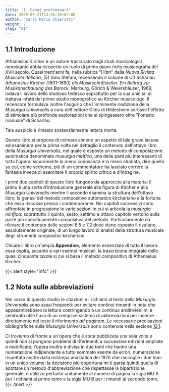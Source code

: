 ```yaml
---
title: "1. Cenni preliminari"
date: 2020-09-21T14:26:18+02:00
author: "Carlo Mario Chierotti"
weight: 2
slug: "01"
---
```


## 1.1 Introduzione

Athanasius Kircher è un autore trascurato dagli studi musicologici nonostante abbia ricoperto un ruolo di primo piano nella musicografia del XVII secolo. Quasi trent'anni fa, nella rubrica "I libri" della _Nuova Rivista Musicale Italiana_, (5) Gino Stefani, recensendo il volume di Ulf Scharlau _Athanasius Kircher (1601-1680) als Musikschriftsteller. Ein Beitrag zur Musikanschauung des Barock_, Marburg, Görich & Weiershäuser, 1969, lodava il lavoro dello studioso tedesco soprattutto per la sua unicità: si trattava infatti del primo studio monografico su Kircher musicologo. Il recensore formulava inoltre l'augurio che l'imminente riedizione della _Musurgia Universalis_ a cura dell'editore Olms di Hildesheim sortisse l'effetto di stimolare più profonde esplorazioni che si spingessero oltre "l'onesto manuale" di Scharlau.

Tale auspicio è rimasto sostanzialmente lettera morta.

Questo libro si propone di colmare almeno un aspetto di tale grave lacuna ed esaminerà per la prima volta nel dettaglio il contenuto dell'ottavo libro della _Musurgia Universalis_, nel quale è esposto un metodo di composizione automatica denominato _musurgia mirifica_, una delle parti più interessanti di tutta l'opera, sicuramente la meno conosciuta e la meno studiata, dire quella su cui, come vedremo, più di un commentatore ha lasciato correre la fantasia invece di esercitare il proprio spirito critico e d'indagine.

I primi due capitoli di questo libro fungono da approccio alla materia: il primo è una sorta d'introduzione generale alla figura di Kircher e alla _Musurgia Universalis_ mentre il secondo esamina la struttura dell'ottavo libro, la genesi del metodo compositivo automatico kircheriano e la fortuna che esso riscosse presso i contemporanei. Nei capitoli successivi sono affrontate in progressione le varie sezioni in cui si articola la _musurgia mirifica_: soprattutto il quinto, sesto, settimo e ottavo capitolo vertono sulla parte più specificamente compositiva del metodo. Particolarmente da rilevare il contenuto delle sezioni 6.5 e 7.2 dove viene esposto il risultato, assolutamente originale, di un lungo lavoro di analisi della struttura musicale degli strumenti compositivi kircheriani.

Chiude il libro un'ampia __Appendice__, elemento essenziale di tutto il lavoro: essa ospita, accanto a vari esempi musicali, la trascrizione integrale delle quasi cinquanta tavole si cui si basa il metodo compositivo di Athanasius Kircher.


{{< alert style="info" >}}
## 1.2 Nota sulle abbreviazioni

Nel corso di questo studio le citazioni e i richiami al testo della _Musurgia Universalis_ sono assai frequenti: per evitare continui rimandi in nota che appesantirebbero la lettura costringendo a un continuo andirivieni mi è sembrato utile l'uso di un semplice sistema di abbreviazioni per inserire direttamente nel testo il riferimento _ad paginam_. Le necessarie precisazioni bibliografiche sulla _Musurgia Universalis_ sono contenute nella sezione <a href="libro_12.html#Heading87">12.1</a>.

Ci troviamo di fronte a un'opera che è stata pubblicata una sola volta e quindi non si pongono problemi di riferimenti a successive edizioni ampliate o modificate; l'opera inoltre è divisa in due tomi che hanno una numerazione indipendente e tutto sommato esente da errori, numerazione rispettata anche dalla ristampa anastatica del 1970 che raccoglie i due tomi in un unico volume: la decisione più opportuna mi è parsa quindi quella di adottare un metodo d'abbreviazione che rispettasse la bipartizione generale, e utilizzo pertanto unitamente al numero di pagina la sigla MU A per i richiami al primo tomo e la sigla MU B per i rimandi al secondo tomo.
{{< /alert >}}
